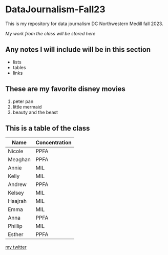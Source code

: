 # DataJournalism-Fall23

This is my repository for data journalism DC Northwestern Medill fall 2023.

*My work from the class will be stored here*

## Any notes I will include will be in this section ##

* lists
* tables
* links

## These are my favorite disney movies ##

1. peter pan
2. little mermaid
3. beauty and the beast

## This is a table of the class ##


|Name|Concentration|
|-------------|-------------|
|Nicole | PPFA|
|Meaghan | PPFA|
|Annie | MIL|
|Kelly | MIL|
|Andrew | PPFA|
|Kelsey | MIL|
|Haajrah | MIL|
|Emma | MIL|
|Anna | PPFA|
|Phillip | MIL| 
|Esther | PPFA|

[my twitter](https://google.com)
